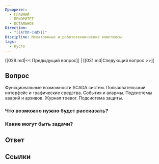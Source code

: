 ```yaml
---
Приоритет:
  - ГЛАВНЫЙ
  - ПРИОРИТЕТ
  - ОСТАЛЬНОЕ
Direction:
  - "[[АТПП-СНИУ]]" 
Discipline: Мехатронные и робототехнические комплексы 
tags:
  - пусто
---
```

[[029.md|<< Предыдущий вопрос]] | [[031.md|Следующий вопрос >>]]
## Вопрос

Функциональные возможности SCADA систем. Пользовательский интерфейс и графические средства. События и алармы. Подсистемы аварий и архивов. Журнал тревог. Подсистема защиты.

### Что возможно нужно будет рассказать?

### Какие могут быть задачи?

## Ответ

## Ссылки
